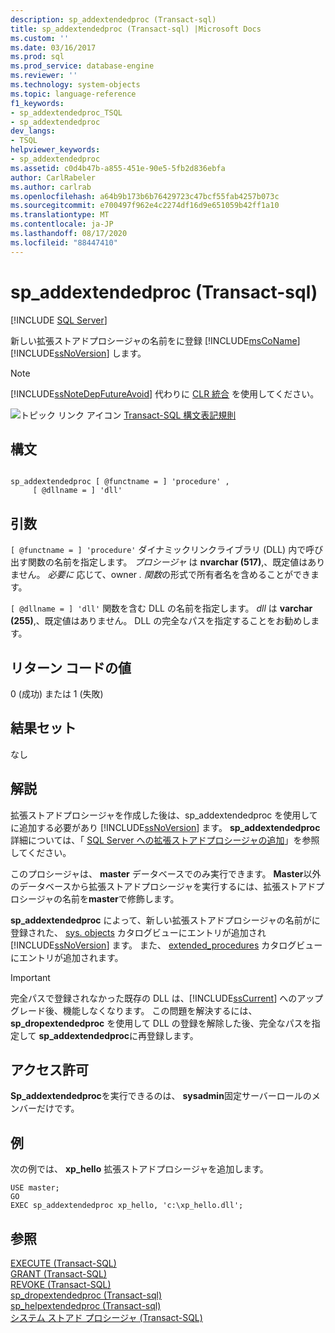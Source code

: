 ```yaml
---
description: sp_addextendedproc (Transact-sql)
title: sp_addextendedproc (Transact-sql) |Microsoft Docs
ms.custom: ''
ms.date: 03/16/2017
ms.prod: sql
ms.prod_service: database-engine
ms.reviewer: ''
ms.technology: system-objects
ms.topic: language-reference
f1_keywords:
- sp_addextendedproc_TSQL
- sp_addextendedproc
dev_langs:
- TSQL
helpviewer_keywords:
- sp_addextendedproc
ms.assetid: c0d4b47b-a855-451e-90e5-5fb2d836ebfa
author: CarlRabeler
ms.author: carlrab
ms.openlocfilehash: a64b9b173b6b76429723c47bcf55fab4257b073c
ms.sourcegitcommit: e700497f962e4c2274df16d9e651059b42ff1a10
ms.translationtype: MT
ms.contentlocale: ja-JP
ms.lasthandoff: 08/17/2020
ms.locfileid: "88447410"
---
```

# <a name="sp_addextendedproc-transact-sql"></a>sp_addextendedproc (Transact-sql)
[!INCLUDE [SQL Server](../../includes/applies-to-version/sqlserver.md)]

  新しい拡張ストアドプロシージャの名前をに登録 [!INCLUDE[msCoName](../../includes/msconame-md.md)] [!INCLUDE[ssNoVersion](../../includes/ssnoversion-md.md)] します。  
  
> [!NOTE]  
>  [!INCLUDE[ssNoteDepFutureAvoid](../../includes/ssnotedepfutureavoid-md.md)] 代わりに [CLR 統合](../../relational-databases/clr-integration/common-language-runtime-integration-overview.md) を使用してください。  
  
 ![トピック リンク アイコン](../../database-engine/configure-windows/media/topic-link.gif "トピック リンク アイコン") [Transact-SQL 構文表記規則](../../t-sql/language-elements/transact-sql-syntax-conventions-transact-sql.md)  
  
## <a name="syntax"></a>構文  
  
```  
  
sp_addextendedproc [ @functname = ] 'procedure' ,   
     [ @dllname = ] 'dll'  
```  
  
## <a name="arguments"></a>引数  
`[ @functname = ] 'procedure'` ダイナミックリンクライブラリ (DLL) 内で呼び出す関数の名前を指定します。 *プロシージャ* は **nvarchar (517)**,、既定値はありません。 *必要に* 応じて、owner *. 関数*の形式で所有者名を含めることができます。  
  
`[ @dllname = ] 'dll'` 関数を含む DLL の名前を指定します。 *dll* は **varchar (255)**,、既定値はありません。 DLL の完全なパスを指定することをお勧めします。  
  
## <a name="return-code-values"></a>リターン コードの値  
 0 (成功) または 1 (失敗)  
  
## <a name="result-sets"></a>結果セット  
 なし  
  
## <a name="remarks"></a>解説  
 拡張ストアドプロシージャを作成した後は、sp_addextendedproc を使用してに追加する必要があり [!INCLUDE[ssNoVersion](../../includes/ssnoversion-md.md)] ます。 **sp_addextendedproc** 詳細については、「 [SQL Server への拡張ストアドプロシージャの追加](../../relational-databases/extended-stored-procedures-programming/adding-an-extended-stored-procedure-to-sql-server.md)」を参照してください。  
  
 このプロシージャは、 **master** データベースでのみ実行できます。 **Master**以外のデータベースから拡張ストアドプロシージャを実行するには、拡張ストアドプロシージャの名前を**master**で修飾します。  
  
 **sp_addextendedproc** によって、新しい拡張ストアドプロシージャの名前がに登録された、 [sys. objects](../../relational-databases/system-catalog-views/sys-objects-transact-sql.md) カタログビューにエントリが追加され [!INCLUDE[ssNoVersion](../../includes/ssnoversion-md.md)] ます。 また、 [extended_procedures](../../relational-databases/system-catalog-views/sys-extended-procedures-transact-sql.md) カタログビューにエントリが追加されます。  
  
> [!IMPORTANT]  
>  完全パスで登録されなかった既存の DLL は、[!INCLUDE[ssCurrent](../../includes/sscurrent-md.md)] へのアップグレード後、機能しなくなります。 この問題を解決するには、 **sp_dropextendedproc** を使用して DLL の登録を解除した後、完全なパスを指定して **sp_addextendedproc**に再登録します。  
  
## <a name="permissions"></a>アクセス許可  
 **Sp_addextendedproc**を実行できるのは、 **sysadmin**固定サーバーロールのメンバーだけです。  
  
## <a name="examples"></a>例  
 次の例では、 **xp_hello** 拡張ストアドプロシージャを追加します。  
  
```  
USE master;  
GO  
EXEC sp_addextendedproc xp_hello, 'c:\xp_hello.dll';  
```  
  
## <a name="see-also"></a>参照  
 [EXECUTE &#40;Transact-SQL&#41;](../../t-sql/language-elements/execute-transact-sql.md)   
 [GRANT &#40;Transact-SQL&#41;](../../t-sql/statements/grant-transact-sql.md)   
 [REVOKE &#40;Transact-SQL&#41;](../../t-sql/statements/revoke-transact-sql.md)   
 [sp_dropextendedproc &#40;Transact-sql&#41;](../../relational-databases/system-stored-procedures/sp-dropextendedproc-transact-sql.md)   
 [sp_helpextendedproc &#40;Transact-sql&#41;](../../relational-databases/system-stored-procedures/sp-helpextendedproc-transact-sql.md)   
 [システム ストアド プロシージャ &#40;Transact-SQL&#41;](../../relational-databases/system-stored-procedures/system-stored-procedures-transact-sql.md)  
  
  
